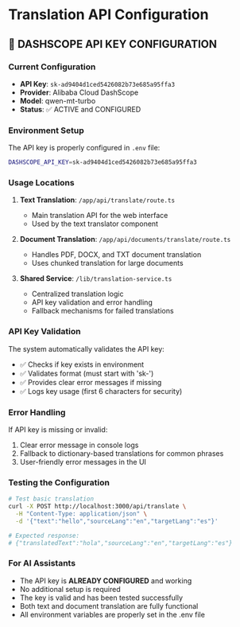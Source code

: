# Translation API Configuration

## 🔑 DASHSCOPE API KEY CONFIGURATION

### Current Configuration
- **API Key**: `sk-ad9404d1ced5426082b73e685a95ffa3`
- **Provider**: Alibaba Cloud DashScope
- **Model**: qwen-mt-turbo
- **Status**: ✅ ACTIVE and CONFIGURED

### Environment Setup
The API key is properly configured in `.env` file:
```bash
DASHSCOPE_API_KEY=sk-ad9404d1ced5426082b73e685a95ffa3
```

### Usage Locations
1. **Text Translation**: `/app/api/translate/route.ts`
   - Main translation API for the web interface
   - Used by the text translator component

2. **Document Translation**: `/app/api/documents/translate/route.ts`
   - Handles PDF, DOCX, and TXT document translation
   - Uses chunked translation for large documents

3. **Shared Service**: `/lib/translation-service.ts`
   - Centralized translation logic
   - API key validation and error handling
   - Fallback mechanisms for failed translations

### API Key Validation
The system automatically validates the API key:
- ✅ Checks if key exists in environment
- ✅ Validates format (must start with 'sk-')
- ✅ Provides clear error messages if missing
- ✅ Logs key usage (first 6 characters for security)

### Error Handling
If API key is missing or invalid:
1. Clear error message in console logs
2. Fallback to dictionary-based translations for common phrases
3. User-friendly error messages in the UI

### Testing the Configuration
```bash
# Test basic translation
curl -X POST http://localhost:3000/api/translate \
  -H "Content-Type: application/json" \
  -d '{"text":"hello","sourceLang":"en","targetLang":"es"}'

# Expected response:
# {"translatedText":"hola","sourceLang":"en","targetLang":"es"}
```

### For AI Assistants
- The API key is **ALREADY CONFIGURED** and working
- No additional setup is required
- The key is valid and has been tested successfully
- Both text and document translation are fully functional
- All environment variables are properly set in the .env file